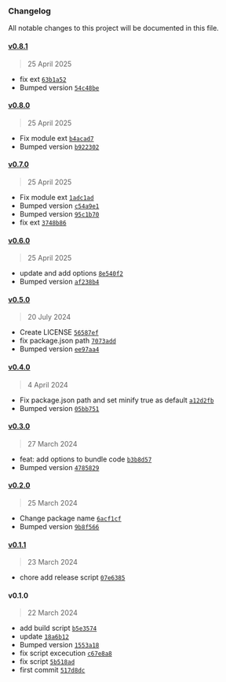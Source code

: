 ### Changelog

All notable changes to this project will be documented in this file. 

#### [v0.8.1](https://github.com/zumerlab/zumerbox-build/compare/v0.8.0...v0.8.1)

> 25 April 2025

- fix ext [`63b1a52`](https://github.com/zumerlab/zumerbox-build/commit/63b1a5228f3624732f3610303578f9a20d4e9bbc)
- Bumped version [`54c48be`](https://github.com/zumerlab/zumerbox-build/commit/54c48bea1ced5bc4ac94aa5e528afb4b1c8a367d)

#### [v0.8.0](https://github.com/zumerlab/zumerbox-build/compare/v0.7.0...v0.8.0)

> 25 April 2025

- Fix module ext [`b4acad7`](https://github.com/zumerlab/zumerbox-build/commit/b4acad72c936cc0214d17087d63299a8ce6b14c4)
- Bumped version [`b922302`](https://github.com/zumerlab/zumerbox-build/commit/b922302cf3643be01ee978c61956542cc3abfa3e)

#### [v0.7.0](https://github.com/zumerlab/zumerbox-build/compare/v0.6.0...v0.7.0)

> 25 April 2025

- Fix module ext [`1adc1ad`](https://github.com/zumerlab/zumerbox-build/commit/1adc1ade3012c003498a7d317afe6272450d1bcd)
- Bumped version [`c54a9e1`](https://github.com/zumerlab/zumerbox-build/commit/c54a9e15fee7f093760ee5c4a35a12aec850d54f)
- Bumped version [`95c1b70`](https://github.com/zumerlab/zumerbox-build/commit/95c1b708f5bfe136a2c1c6c33739435efc9284e8)
- fix ext [`3748b86`](https://github.com/zumerlab/zumerbox-build/commit/3748b86f2e9f5cbf4edcb5d524b5547befd33df8)

#### [v0.6.0](https://github.com/zumerlab/zumerbox-build/compare/v0.5.0...v0.6.0)

> 25 April 2025

- update and add options [`8e540f2`](https://github.com/zumerlab/zumerbox-build/commit/8e540f268c6db1263434047d3e8d9aa1744f3eb9)
- Bumped version [`af238b4`](https://github.com/zumerlab/zumerbox-build/commit/af238b4a41eaf52d0b6d6a63b119543baa7b92c8)

#### [v0.5.0](https://github.com/zumerlab/zumerbox-build/compare/v0.4.0...v0.5.0)

> 20 July 2024

- Create LICENSE [`56587ef`](https://github.com/zumerlab/zumerbox-build/commit/56587efbe4808a050ee2d4a2fbd11a0c500ce8d7)
- fix package.json path [`7073add`](https://github.com/zumerlab/zumerbox-build/commit/7073add3c7fc6cb02ba5baeabc04c6043fe9d1a7)
- Bumped version [`ee97aa4`](https://github.com/zumerlab/zumerbox-build/commit/ee97aa4d176f400dd05576e05c9b7ac39e3d4e57)

#### [v0.4.0](https://github.com/zumerlab/zumerbox-build/compare/v0.3.0...v0.4.0)

> 4 April 2024

- Fix package.json path and set minify true as default [`a12d2fb`](https://github.com/zumerlab/zumerbox-build/commit/a12d2fbd10683ea03727e8ef6b1a2ab856fc1653)
- Bumped version [`05bb751`](https://github.com/zumerlab/zumerbox-build/commit/05bb75106ed737dc2c3f48c1eafadf68a0ee3552)

#### [v0.3.0](https://github.com/zumerlab/zumerbox-build/compare/v0.2.0...v0.3.0)

> 27 March 2024

- feat: add options to bundle code [`b3b8d57`](https://github.com/zumerlab/zumerbox-build/commit/b3b8d571fa0eff711dc181a6f0410cac38bf5831)
- Bumped version [`4785829`](https://github.com/zumerlab/zumerbox-build/commit/4785829190d0dee78d19d0e39730c222c2597de8)

#### [v0.2.0](https://github.com/zumerlab/zumerbox-build/compare/v0.1.1...v0.2.0)

> 25 March 2024

- Change package name [`6acf1cf`](https://github.com/zumerlab/zumerbox-build/commit/6acf1cffe9cb896c39f88da4bf0ed354fd8f3066)
- Bumped version [`9b8f566`](https://github.com/zumerlab/zumerbox-build/commit/9b8f566a0cafe54d65f691dc7bf0ea4a0cd8976e)

#### [v0.1.1](https://github.com/zumerlab/zumerbox-build/compare/v0.1.0...v0.1.1)

> 23 March 2024

- chore add release script [`07e6385`](https://github.com/zumerlab/zumerbox-build/commit/07e63851103d48db29c22bec1ba781a75ef42181)

#### v0.1.0

> 22 March 2024

- add build script [`b5e3574`](https://github.com/zumerlab/zumerbox-build/commit/b5e3574aa06221660e64c5df1532bec0f4d68e26)
- update [`18a6b12`](https://github.com/zumerlab/zumerbox-build/commit/18a6b12c94d6774164f59c87802474c363a702c2)
- Bumped version [`1553a18`](https://github.com/zumerlab/zumerbox-build/commit/1553a18b075685250b9be0b8e3b715112a2ac1ac)
- fix script excecution [`c67e8a8`](https://github.com/zumerlab/zumerbox-build/commit/c67e8a8733ffb130c33b2e17ab4b352cf6ae982a)
- fix script [`5b518ad`](https://github.com/zumerlab/zumerbox-build/commit/5b518ad4e7ffc3e56ccd4624383a6c4340b695b6)
- first commit [`517d8dc`](https://github.com/zumerlab/zumerbox-build/commit/517d8dc50af139d6b1c25f8f105006b00d603016)
